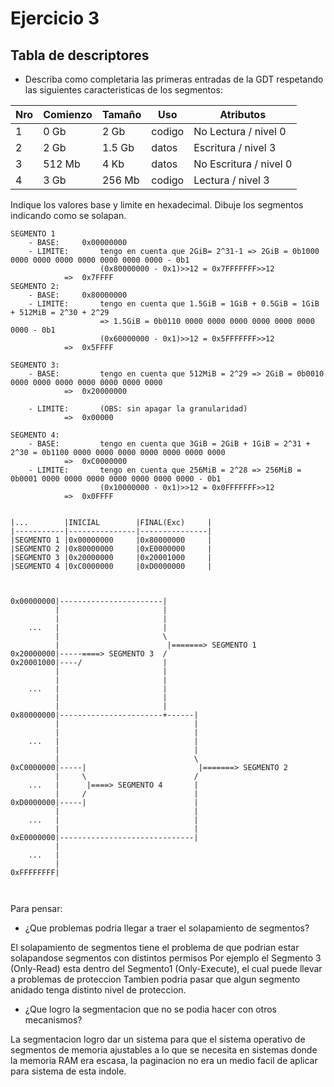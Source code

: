 # Ejercicio 3
## Tabla de descriptores
- Describa como completaria las primeras entradas de la GDT respetando las siguientes caracteristicas de los segmentos:

|Nro |Comienzo   |Tamaño      |Uso         |Atributos              |
|----|-----------|------------|------------|-----------------------|  
|1   |0 Gb       |2 Gb        |codigo      |No Lectura   / nivel 0 |
|2   |2 Gb       |1.5 Gb      |datos       |Escritura    / nivel 3 |
|3   |512 Mb     |4 Kb        |datos       |No Escritura / nivel 0 |
|4   |3 Gb       |256 Mb      |codigo      |Lectura      / nivel 3 |

Indique los valores base y limite en hexadecimal. Dibuje los segmentos indicando como se solapan.

```
SEGMENTO 1
    - BASE:     0x00000000
    - LIMITE:       tengo en cuenta que 2GiB= 2^31-1 => 2GiB = 0b1000 0000 0000 0000 0000 0000 0000 0000 - 0b1
                    (0x80000000 - 0x1)>>12 = 0x7FFFFFFF>>12 
            =>  0x7FFFF
SEGMENTO 2:
    - BASE:     0x80000000
    - LIMITE:       tengo en cuenta que 1.5GiB = 1GiB + 0.5GiB = 1GiB + 512MiB = 2^30 + 2^29
                    => 1.5GiB = 0b0110 0000 0000 0000 0000 0000 0000 0000 - 0b1
                    (0x60000000 - 0x1)>>12 = 0x5FFFFFFF>>12
            =>  0x5FFFF

SEGMENTO 3:
    - BASE:         tengo en cuenta que 512MiB = 2^29 => 2GiB = 0b0010 0000 0000 0000 0000 0000 0000 0000
            =>  0x20000000
                    
    - LIMITE:       (OBS: sin apagar la granularidad)
            =>  0x00000

SEGMENTO 4:
    - BASE:         tengo en cuenta que 3GiB = 2GiB + 1GiB = 2^31 + 2^30 = 0b1100 0000 0000 0000 0000 0000 0000 0000
            =>  0xC0000000
    - LIMITE:       tengo en cuenta que 256MiB = 2^28 => 256MiB = 0b0001 0000 0000 0000 0000 0000 0000 0000 - 0b1
                    (0x10000000 - 0x1)>>12 = 0x0FFFFFFF>>12
            =>  0x0FFFF


|...        |INICIAL        |FINAL(Exc)     |
|-----------|---------------|---------------|
|SEGMENTO 1 |0x00000000     |0x80000000     |
|SEGMENTO 2 |0x80000000     |0xE0000000     |
|SEGMENTO 3 |0x20000000     |0x20001000     |
|SEGMENTO 4 |0xC0000000     |0xD0000000     |



0x00000000|-----------------------|                  
          |                       |                      
          |                       |             
    ...   |                       |                        
          |                       \                    
          |                        |=======> SEGMENTO 1
0x20000000|-----====> SEGMENTO 3  /                    
0x20001000|----/                  |                      
          |                       |                                             
          |                       |                                             
    ...   |                       |                                             
          |                       |                                             
          |                       |                                             
0x80000000|-----------------------+------|                             
          |                              |                              
          |                              |                              
    ...   |                              |                              
          |                              |                              
          |                              \                              
0xC0000000|-----|                         |=======> SEGMENTO 2      
          |     \                        /                              
    ...   |      |====> SEGMENTO 4       |                              
          |     /                        |                              
0xD0000000|-----|                        |                              
          |                              |                              
    ...   |                              |                              
          |                              |                              
0xE0000000|------------------------------|                              
          |                                                             
    ...   |                                                             
          |                                                             
0xFFFFFFFF|                                                             

            
```

Para pensar:
- ¿Que problemas podria llegar a traer el solapamiento de segmentos?

El solapamiento de segmentos tiene el problema de que podrian estar solapandose segmentos con distintos permisos
Por ejemplo el Segmento 3 (Only-Read) esta dentro del Segmento1 (Only-Execute), el cual puede llevar a problemas de proteccion
Tambien podria pasar que algun segmento anidado tenga distinto nivel de proteccion.

- ¿Que logro la segmentacion que no se podia hacer con otros mecanismos?

La segmentacion logro dar un sistema para que el sistema operativo de segmentos de memoria ajustables a lo que se necesita
en sistemas donde la memoria RAM era escasa, la paginacion no era un medio facil de aplicar para sistema de esta indole.